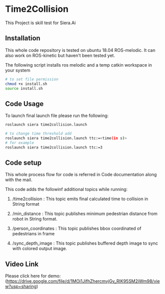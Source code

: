 # Time2Collision

This Project is skill test for Siera.Ai

## Installation

This whole code repository is tested on ubuntu 18.04 ROS-melodic. It can also work on ROS-kinetic but haven't been tested yet.


The following script installs ros melodic and a temp catkin workspace in your system

```sh
# to set file permission
chmod +x install.sh
source install.sh
```


## Code Usage

To launch final launch file please run the following:

```sh
roslaunch siera time2collision.launch

# to change time threshold add
roslaunch siera time2collision.launch ttc:=<time(in s)>
# for example
roslaunch siera time2collision.launch ttc:=3
```


## Code setup

This whole process flow for code is referred in Code documentation along with the mail.

This code adds the followinf additional topics while running:

1. /time2collision : This topic emits final calculated time to collision in String format

2. /min_distance : This topic publishes minimum pedestrian distance from robot in String format.

3. /person_coordinates : This topic publishes bbox coordinated of pedestrians in frame

4. /sync_depth_image : This topic publishes buffered depth image to sync with colored output image.

## Video Link

Please click here for demo: (<https://drive.google.com/file/d/1MOi1JifhZhercmvjGv_RIK95SM2iWm98/view?usp=sharing>)
